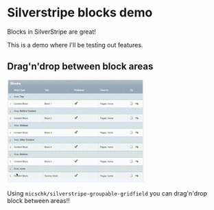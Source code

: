 # Silverstripe blocks demo

Blocks in SilverStripe are great!

This is a demo where I'll be testing out features.


## Drag'n'drop between block areas

![Block Drag'n'drop](docs/img/block-drag-n-drop.gif)

Using `micschk/silverstripe-groupable-gridfield` you can drag'n'drop block between areas!!



